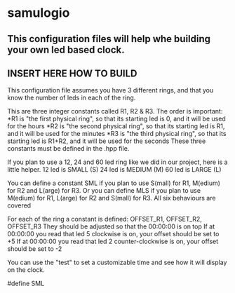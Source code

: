 # samulogio

This configuration files will help whe building your own led based clock.
--------------------------
INSERT HERE HOW TO BUILD
--------------------------

This configuration file assumes you have 3 different rings, and that you know the number of leds in each of the ring.

This are three integer constants called R1, R2 & R3. 
The order is important: 
	*R1 is "the first physical ring", 	so that its starting led is 0, 		and it will be used for the hours
	*R2 is "the second physical ring", 	so that its starting led is R1, 	and it will be used for the minutes
	*R3 is "the third physical ring", 	so that its starting led is R1+R2,	and it will be used for the seconds
These three constants must be defined in the .hpp file.

If you plan to use a 12, 24 and 60 led ring like we did in our project, here is a little helper.
12 led is SMALL (S)
24 led is MEDIUM (M)
60 led is LARGE (L)

You can define a constant 	SML if you plan to use S(mall) for R1, M(edium) for R2 and L(arge) for R3.
Or you can define 			MLS if you plan to use M(edium) for R1, L(arge) for R2 and S(mall) for R3.
All six behaviours are covered

For each of the ring a constant is defined: OFFSET_R1, OFFSET_R2, OFFSET_R3
They should be adjusted so that the 00:00:00 is on top
If at 00:00:00 you read that led 5 clockwise is on, your offset should be set to +5
If at 00:00:00 you read that led 2 counter-clockwise is on, your offset should be set to -2

You can use the "test" to set a customizable time and see how it will display on the clock.

#define SML

